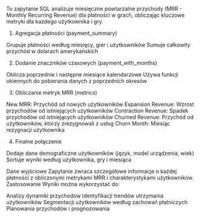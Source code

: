 
To zapytanie SQL analizuje miesięczne powtarzalne przychody (MRR - Monthly Recurring Revenue) dla płatności w grach, obliczając kluczowe metryki dla każdego użytkownika i gry.

1. Agregacja płatności (payment_summary)

Grupuje płatności według miesięcy, gier i użytkowników
Sumuje całkowity przychód w dolarach amerykańskich

2. Dodanie znaczników czasowych (payment_with_months)

Oblicza poprzednie i następne miesiące kalendarzowe
Używa funkcji okiennych do pobierania danych z poprzednich okresów

3. Obliczanie metryk MRR (metrics)

New MRR: Przychód od nowych użytkowników
Expansion Revenue: Wzrost przychodów od istniejących użytkowników
Contraction Revenue: Spadek przychodów od istniejących użytkowników
Churned Revenue: Przychód od użytkowników, którzy zrezygnowali z usług
Churn Month: Miesiąc rezygnacji użytkownika

4. Finalne połączenie

Dodaje dane demograficzne użytkowników (język, model urządzenia, wiek)
Sortuje wyniki według użytkownika, gry i miesiąca

Dane wyjściowe
Zapytanie zwraca szczegółowe informacje o każdej płatności z obliczonymi metrykami MRR i charakterystykami użytkowników.
Zastosowanie
Wyniki można wykorzystać do:

Analizy dynamiki przychodów
Identyfikacji trendów utrzymania użytkowników
Segmentacji użytkowników według zachowań płatniczych
Planowania przychodów i prognozowania

